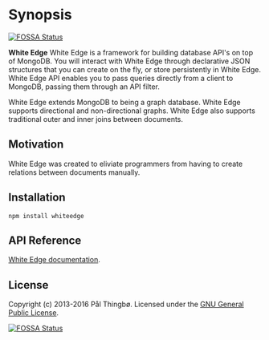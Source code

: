 # Synopsis
[![FOSSA Status](https://app.fossa.io/api/projects/git%2Bgithub.com%2Fdevnullnor%2Fwhiteedge.svg?type=shield)](https://app.fossa.io/projects/git%2Bgithub.com%2Fdevnullnor%2Fwhiteedge?ref=badge_shield)


**White Edge** White Edge is a framework for building database API's on top of MongoDB. You will interact with White Edge through declarative JSON structures that you can create on the fly, or store persistently in White Edge. White Edge API enables you to pass queries directly from a client to MongoDB, passing them through an API filter.

White Edge extends MongoDB to being a graph database. White Edge supports directional and non-directional graphs. White Edge also supports traditional outer and inner joins between documents.

## Motivation

White Edge was created to eliviate programmers from having to create relations between documents manually.  

## Installation

```npm install whiteedge```

## API Reference

[White Edge documentation](http://www.whiteedge.org).


## License
Copyright (c) 2013-2016 Pål Thingbø. Licensed under the [GNU General Public License](https://en.wikipedia.org/wiki/GNU_General_Public_License).


[![FOSSA Status](https://app.fossa.io/api/projects/git%2Bgithub.com%2Fdevnullnor%2Fwhiteedge.svg?type=large)](https://app.fossa.io/projects/git%2Bgithub.com%2Fdevnullnor%2Fwhiteedge?ref=badge_large)